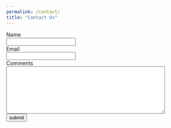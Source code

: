 ```yaml
---
permalink: /contact/
title: "Contact Us"
---
```

<head>
  <meta charset="utf-8">
  <title?forms</title>
  </head>
<body>
  <form class="gform" name="gform" target="hidden_iframe" onsubmit="submitted=true;"
        action="https://docs.google.com/forms/d/e/1FAIpQLSeVfhAKWSZ12j7pDg9sLRwjq5Zrq1s88mR8alNr6Tg4Y_o_gg/formResponse?">
    <label for="entry.2005620554">Name</label><br>
    <input type="text" name="entry.2005620554" id="entry.2005620554"><br>
    <label for="entry.1045781291">Email</label><br>
    <input type="text" name="entry.1045781291" id="entry.1045781291"><br>
    <label for="entry.839337160">Comments</label><br>
    <textarea name="entry.839337160" id="entry.839337160" rows="8"
              cols="50"></textarea><br>
    <input type="submit" name="" value="submit"?
           </form>
          <iframe name="hidden_iframe" id="hidden_iframe" style="display:none;" onload="if(submitted){}"></iframe>
  <script
  src="http://code.jquery.com/jquery-3.5.1.min.js"
  integrity="sha256-9/aliU8dGd2tb6OSsuzixeV4y/faTqgFtohetphbbj0="
  crossorigin="anonymous"></script>
    <script type="text/javascript">
      var submitted = false;
    </script>
        <script type="text/javascript">
          $('#gform').on('submit', function(e)){
          $('#gform *').fadeOut(2000);
          $('#gform').prepend('Your Submission has been sent. We will get back to you as soon as possible');
          });
    </script>
    </body>
